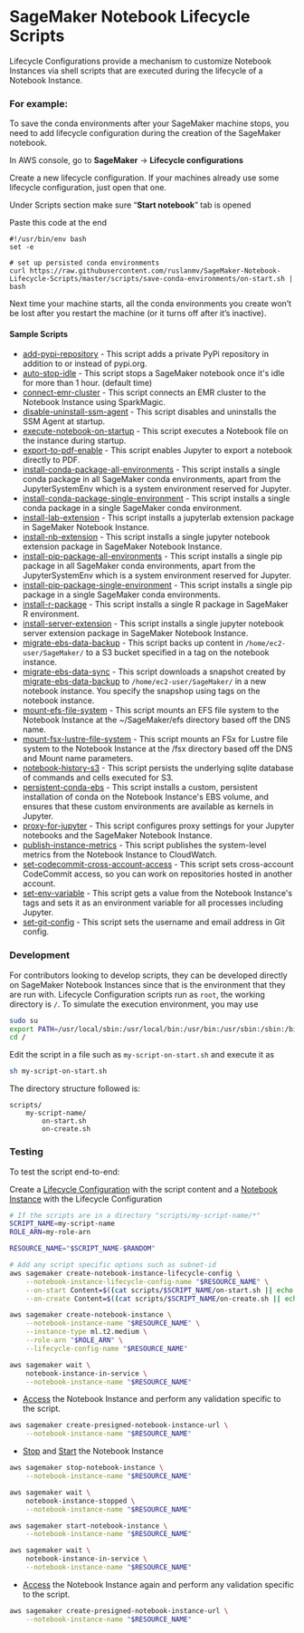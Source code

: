 # SageMaker Notebook Lifecycle Scripts

Lifecycle Configurations provide a mechanism to customize Notebook Instances via shell scripts that are executed during the lifecycle of a Notebook Instance.

### **For example**:

To save the conda environments after your SageMaker machine stops, you need to add  lifecycle configuration during the creation of the SageMaker notebook.

In AWS console,  go to **SageMaker** -> **Lifecycle configurations**

Create a new lifecycle configuration. If your machines already use some lifecycle configuration, just open that one.

Under Scripts section make sure “**Start notebook**” tab is opened

Paste this code at the end

```
#!/usr/bin/env bash
set -e

# set up persisted conda environments
curl https://raw.githubusercontent.com/ruslanmv/SageMaker-Notebook-Lifecycle-Scripts/master/scripts/save-conda-environments/on-start.sh | bash
```

Next time your machine starts, all the conda environments you create won’t be lost after you restart the machine (or it turns off after it’s inactive).



#### Sample Scripts

* [add-pypi-repository](scripts/add-pypi-repository) - This script adds a private PyPi repository in addition to or instead of pypi.org.
* [auto-stop-idle](scripts/auto-stop-idle) - This script stops a SageMaker notebook once it's idle for more than 1 hour. (default time)
* [connect-emr-cluster](scripts/connect-emr-cluster) - This script connects an EMR cluster to the Notebook Instance using SparkMagic.
* [disable-uninstall-ssm-agent](scripts/disable-uninstall-ssm-agent) - This script disables and uninstalls the SSM Agent at startup.
* [execute-notebook-on-startup](scripts/execute-notebook-on-startup) - This script executes a Notebook file on the instance during startup.
* [export-to-pdf-enable](scripts/export-to-pdf-enable) - This script enables Jupyter to export a notebook directly to PDF.
* [install-conda-package-all-environments](scripts/install-conda-package-all-environments) - This script installs a single conda package in all SageMaker conda environments, apart from the JupyterSystemEnv which is a system environment reserved for Jupyter.
* [install-conda-package-single-environment](scripts/install-conda-package-single-environment) - This script installs a single conda package in a single SageMaker conda environment.
* [install-lab-extension](scripts/install-lab-extension) - This script installs a jupyterlab extension package in SageMaker Notebook Instance.
* [install-nb-extension](scripts/install-nb-extension) - This script installs a single jupyter notebook extension package in SageMaker Notebook Instance.
* [install-pip-package-all-environments](scripts/install-pip-package-all-environments) - This script installs a single pip package in all SageMaker conda environments, apart from the JupyterSystemEnv which is a system environment reserved for Jupyter.
* [install-pip-package-single-environment](scripts/install-pip-package-single-environment) - This script installs a single pip package in a single SageMaker conda environments.
* [install-r-package](scripts/install-r-package) - This script installs a single R package in SageMaker R environment.
* [install-server-extension](scripts/install-server-extension) - This script installs a single jupyter notebook server extension package in SageMaker Notebook Instance.
* [migrate-ebs-data-backup](scripts/migrate-ebs-data-backup) - This script backs up content in `/home/ec2-user/SageMaker/` to a S3 bucket specified in a tag on the notebook instance.
* [migrate-ebs-data-sync](scripts/migrate-ebs-data-sync) - This script downloads a snapshot created by [migrate-ebs-data-backup](scripts/migrate-ebs-data-backup) to `/home/ec2-user/SageMaker/` in a new notebook instance. You specify the snapshop using tags on the notebook instance.
* [mount-efs-file-system](scripts/mount-efs-file-system) - This script mounts an EFS file system to the Notebook Instance at the ~/SageMaker/efs directory based off the DNS name.
* [mount-fsx-lustre-file-system](scripts/mount-fsx-lustre-file-system) - This script mounts an FSx for Lustre file system to the Notebook Instance at the /fsx directory based off the DNS and Mount name parameters.
* [notebook-history-s3](scripts/notebook-history-s3) - This script persists the underlying sqlite database of commands and cells executed for S3.
* [persistent-conda-ebs](scripts/persistent-conda-ebs) - This script installs a custom, persistent installation of conda on the Notebook Instance's EBS volume, and ensures that these custom environments are available as kernels in Jupyter.
* [proxy-for-jupyter](scripts/proxy-for-jupyter) - This script configures proxy settings for your Jupyter notebooks and the SageMaker Notebook Instance.
* [publish-instance-metrics](scripts/publish-instance-metrics) - This script publishes the system-level metrics from the Notebook Instance to CloudWatch.
* [set-codecommit-cross-account-access](scripts/set-codecommit-cross-account-access) - This script sets cross-account CodeCommit access, so you can work on repositories hosted in another account.
* [set-env-variable](scripts/set-env-variable) - This script gets a value from the Notebook Instance's tags and sets it as an environment variable for all processes including Jupyter.
* [set-git-config](scripts/set-git-config) - This script sets the username and email address in Git config.

### Development

For contributors looking to develop scripts, they can be developed directly on SageMaker Notebook Instances since that is the environment that they are run with. Lifecycle Configuration scripts run as `root`, the working directory is `/`.  To simulate the execution environment, you may use

```bash
sudo su
export PATH=/usr/local/sbin:/usr/local/bin:/usr/bin:/usr/sbin:/sbin:/bin
cd /
```

Edit the script in a file such as `my-script-on-start.sh` and execute it as

```bash
sh my-script-on-start.sh
```

The directory structure followed is:

```
scripts/
    my-script-name/
        on-start.sh
        on-create.sh
```

### Testing

To test the script end-to-end:

Create a [Lifecycle Configuration](https://docs.aws.amazon.com/sagemaker/latest/dg/API_CreateNotebookInstanceLifecycleConfig.html) with the script content and
a [Notebook Instance](https://docs.aws.amazon.com/sagemaker/latest/dg/API_CreateNotebookInstance.html) with the Lifecycle Configuration

```bash
# If the scripts are in a directory "scripts/my-script-name/*"
SCRIPT_NAME=my-script-name
ROLE_ARN=my-role-arn

RESOURCE_NAME="$SCRIPT_NAME-$RANDOM"

# Add any script specific options such as subnet-id
aws sagemaker create-notebook-instance-lifecycle-config \
    --notebook-instance-lifecycle-config-name "$RESOURCE_NAME" \
    --on-start Content=$((cat scripts/$SCRIPT_NAME/on-start.sh || echo "")| base64) \
    --on-create Content=$((cat scripts/$SCRIPT_NAME/on-create.sh || echo "")| base64)

aws sagemaker create-notebook-instance \
    --notebook-instance-name "$RESOURCE_NAME" \
    --instance-type ml.t2.medium \
    --role-arn "$ROLE_ARN" \
    --lifecycle-config-name "$RESOURCE_NAME"

aws sagemaker wait \
    notebook-instance-in-service \
    --notebook-instance-name "$RESOURCE_NAME"
```

* [Access](https://docs.aws.amazon.com/sagemaker/latest/dg/API_CreatePresignedNotebookInstanceUrl.html) the Notebook Instance and perform any validation specific to the script.

```bash
aws sagemaker create-presigned-notebook-instance-url \
    --notebook-instance-name "$RESOURCE_NAME"
```

* [Stop](https://docs.aws.amazon.com/sagemaker/latest/dg/API_StopNotebookInstance.html) and [Start](https://docs.aws.amazon.com/sagemaker/latest/dg/API_StartNotebookInstance.html) the Notebook Instance

```bash
aws sagemaker stop-notebook-instance \
    --notebook-instance-name "$RESOURCE_NAME"

aws sagemaker wait \
    notebook-instance-stopped \
    --notebook-instance-name "$RESOURCE_NAME"

aws sagemaker start-notebook-instance \
    --notebook-instance-name "$RESOURCE_NAME"

aws sagemaker wait \
    notebook-instance-in-service \
    --notebook-instance-name "$RESOURCE_NAME"
```

* [Access](https://docs.aws.amazon.com/sagemaker/latest/dg/API_CreatePresignedNotebookInstanceUrl.html) the Notebook Instance again and perform any validation specific to the script.

```bash
aws sagemaker create-presigned-notebook-instance-url \
    --notebook-instance-name "$RESOURCE_NAME"
```

